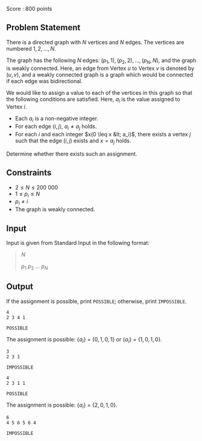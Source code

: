Score : $800$ points

## Problem Statement

There is a directed graph with $N$ vertices and $N$ edges. The vertices are numbered $1, 2, ..., N$.

The graph has the following $N$ edges: $(p_1, 1), (p_2, 2), ..., (p_N, N)$, and the graph is weakly connected. Here, an edge from Vertex $u$ to Vertex $v$ is denoted by $(u, v)$, and a weakly connected graph is a graph which would be connected if each edge was bidirectional.

We would like to assign a value to each of the vertices in this graph so that the following conditions are satisfied. Here, $a_i$ is the value assigned to Vertex $i$.

- Each $a_i$ is a non-negative integer.
- For each edge $(i, j)$, $a_i \neq a_j$ holds.
- For each $i$ and each integer $x(0 \leq x &lt; a_i)$, there exists a vertex $j$ such that the edge $(i, j)$ exists and $x = a_j$ holds.

Determine whether there exists such an assignment.

## Constraints

- $2 \leq N \leq 200$ $000$
- $1 \leq p_i \leq N$
- $p_i \neq i$
- The graph is weakly connected.

## Input

Input is given from Standard Input in the following format:

> $N$
> 
> $p_1$ $p_2$ ... $p_N$

## Output

If the assignment is possible, print `POSSIBLE`; otherwise, print `IMPOSSIBLE`.

```input1
4
2 3 4 1
```

```output1
POSSIBLE
```

The assignment is possible: {$a_i$} = {$0, 1, 0, 1$} or {$a_i$} $=$ {$1, 0, 1, 0$}.

```input2
3
2 3 1
```

```output2
IMPOSSIBLE
```

```input3
4
2 3 1 1
```

```output3
POSSIBLE
```

The assignment is possible: {$a_i$} $=$ {$2, 0, 1, 0$}.

```input4
6
4 5 6 5 6 4
```

```output4
IMPOSSIBLE
```